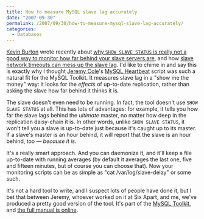 ```yaml
---
title: How to measure MySQL slave lag accurately
date: "2007-09-30"
permalink: /2007/09/30/how-to-measure-mysql-slave-lag-accurately/
categories:
  - Databases
---
```

[Kevin Burton][1] wrote recently about [why `SHOW SLAVE STATUS` is really not a good way to monitor how far behind your slave servers are][2], and how [slave network timeouts can mess up the slave lag][3]. I'd like to chime in and say this is exactly why I thought [Jeremy Cole][4]'s [MySQL Heartbeat][5] script was such a natural fit for the MySQL Toolkit. It measures slave lag in a "show me the money" way: it looks for the *effects* of up-to-date replication, rather than asking the slave how far behind it thinks it is.

The slave doesn't even need to be running. In fact, the tool doesn't use `SHOW SLAVE STATUS` at all. This has lots of advantages: for example, it tells you how far the slave lags behind the *ultimate* master, no matter how deep in the replication daisy-chain it is. In other words, unlike `SHOW SLAVE STATUS`, it won't tell you a slave is up-to-date just because it's caught up to its master. If a slave's master is an hour behind, it will report that the slave is an hour behind, too &#8212; *because it is*.

It's a really smart approach. And you can daemonize it, and it'll keep a file up-to-date with running averages (by default it averages the last one, five and fifteen minutes, but of course you can choose that). Now your monitoring scripts can be as simple as "cat /var/log/slave-delay" or some such.

It's not a hard tool to write, and I suspect lots of people have done it, but I bet that between Jeremy, whoever worked on it at Six Apart, and me, we've produced a pretty good version of the tool. It's part of the [MySQL Toolkit][5], and [the full manual is online][6].

 [1]: http://feedblog.org/
 [2]: http://feedblog.org/2007/09/29/where-does-mysql-lie-about-seconds_behind_master/
 [3]: http://feedblog.org/2007/09/25/default-mysql-slave-network-timeouts-considered-harmful/
 [4]: http://jcole.us/
 [5]: http://code.google.com/p/maatkit/
 [6]: http://code.google.com/p/maatkit/doc/mysql-heartbeat.html

